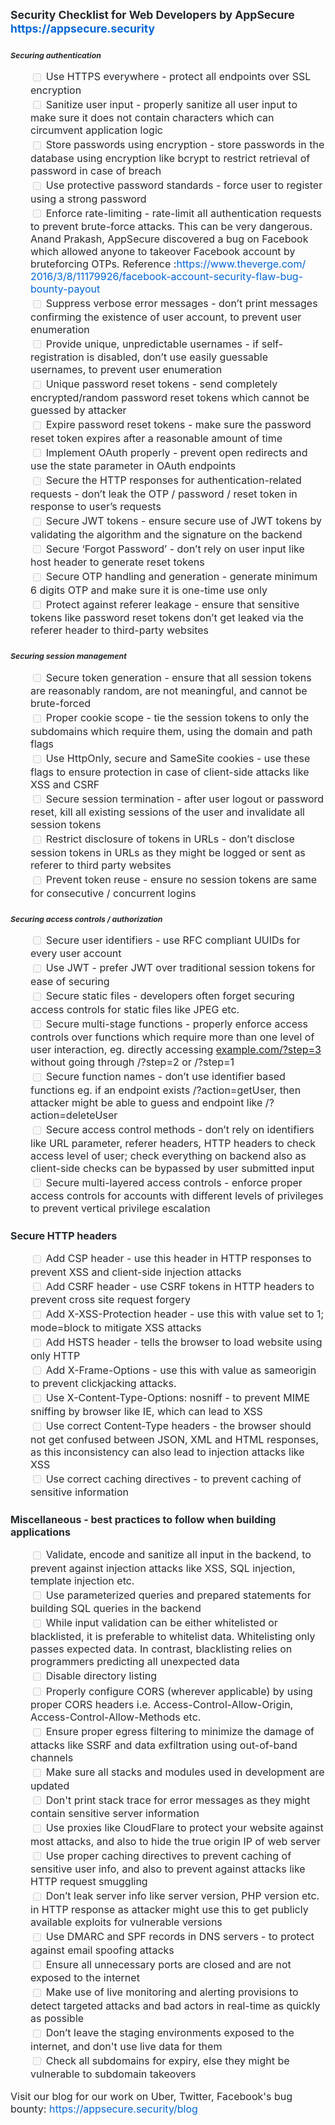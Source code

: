 <h3 style='box-sizing:border-box;margin-bottom:16px;font-size:1.25em;line-height:1.25;color:rgb(36,41,46);font-family:-apple-system,system-ui,"Segoe UI",Helvetica,Arial,sans-serif,"Apple Color Emoji","Segoe UI Emoji";margin-top:0px;'>Security Checklist for Web Developers by AppSecure <a data-saferedirecturl="https://www.google.com/url?q=https://appsecure.security/&source=gmail&ust=1579166469648000&usg=AFQjCNEn-e3pmuQunDa1J7unngkf-gnrRA" href="https://appsecure.security/" rel="nofollow" style="box-sizing:border-box;background-color:initial;color:rgb(3,102,214);text-decoration-line:none;" target="_blank">https://appsecure.<wbr>security</a></h3>

<h5 style='box-sizing:border-box;margin-top:24px;margin-bottom:16px;font-size:0.875em;line-height:1.25;color:rgb(36,41,46);font-family:-apple-system,system-ui,"Segoe UI",Helvetica,Arial,sans-serif,"Apple Color Emoji","Segoe UI Emoji";'>
	<a href="https://github.com/AppSecureIndia/security-checklist-for-devs#securing-authentication" style="box-sizing:border-box;background-color:initial;color:rgb(3,102,214);text-decoration-line:none;float:left;padding-right:4px;line-height:1;" target="_blank" data-saferedirecturl="https://www.google.com/url?q=https://github.com/AppSecureIndia/security-checklist-for-devs%23securing-authentication&source=gmail&ust=1579166469648000&usg=AFQjCNEBUrC1PONvXo2our1qyl74C8RiiA"></a>Securing authentication</h5>

<ul style='box-sizing:border-box;padding-left:2em;margin-top:0px;margin-bottom:16px;color:rgb(36,41,46);font-family:-apple-system,system-ui,"Segoe UI",Helvetica,Arial,sans-serif,"Apple Color Emoji","Segoe UI Emoji";font-size:16px;'>
	<li style="box-sizing:border-box;list-style-type:none;">
		<input type="checkbox" disabled="" style="font:inherit;margin-right:0.2em;margin-bottom:0.25em;overflow:visible;padding:0px;vertical-align:middle;">&nbsp;Use HTTPS everywhere - protect all endpoints over SSL encryption</li>
	<li style="box-sizing:border-box;list-style-type:none;margin-top:3px;">
		<input type="checkbox" disabled="" style="font:inherit;margin-right:0.2em;margin-bottom:0.25em;overflow:visible;padding:0px;vertical-align:middle;">&nbsp;Sanitize user input - properly sanitize all user input to make sure it does not contain characters which can circumvent application logic</li>
	<li style="box-sizing:border-box;list-style-type:none;margin-top:3px;">
		<input type="checkbox" disabled="" style="font:inherit;margin-right:0.2em;margin-bottom:0.25em;overflow:visible;padding:0px;vertical-align:middle;">&nbsp;Store passwords using encryption - store passwords in the database using encryption like bcrypt to restrict retrieval of password in case of breach</li>
	<li style="box-sizing:border-box;list-style-type:none;margin-top:3px;">
		<input type="checkbox" disabled="" style="font:inherit;margin-right:0.2em;margin-bottom:0.25em;overflow:visible;padding:0px;vertical-align:middle;">&nbsp;Use protective password standards - force user to register using a strong password</li>
	<li style="box-sizing:border-box;list-style-type:none;margin-top:3px;">
		<input type="checkbox" disabled="" style="font:inherit;margin-right:0.2em;margin-bottom:0.25em;overflow:visible;padding:0px;vertical-align:middle;"> Enforce rate-limiting - rate-limit all authentication requests to prevent brute-force attacks. This can be very dangerous. Anand Prakash, AppSecure discovered a bug on Facebook which allowed anyone to takeover Facebook account by bruteforcing OTPs. Reference :<a data-saferedirecturl="https://www.google.com/url?q=https://www.theverge.com/2016/3/8/11179926/facebook-account-security-flaw-bug-bounty-payout&source=gmail&ust=1579166469648000&usg=AFQjCNGHLS1s5_Ndkq3J063obvwFylmznA" href="https://www.theverge.com/2016/3/8/11179926/facebook-account-security-flaw-bug-bounty-payout" rel="nofollow" style="box-sizing:border-box;background-color:initial;color:rgb(3,102,214);text-decoration-line:none;" target="_blank">https://www.theverge.com/<wbr>2016/3/8/11179926/facebook-<wbr>account-security-flaw-bug-<wbr>bounty-payout</a></li>
	<li style="box-sizing:border-box;list-style-type:none;margin-top:3px;">
		<input type="checkbox" disabled="" style="font:inherit;margin-right:0.2em;margin-bottom:0.25em;overflow:visible;padding:0px;vertical-align:middle;">&nbsp;Suppress verbose error messages - don&rsquo;t print messages confirming the existence of user account, to prevent user enumeration</li>
	<li style="box-sizing:border-box;list-style-type:none;margin-top:3px;">
		<input type="checkbox" disabled="" style="font:inherit;margin-right:0.2em;margin-bottom:0.25em;overflow:visible;padding:0px;vertical-align:middle;">&nbsp;Provide unique, unpredictable usernames - if self-registration is disabled, don&rsquo;t use easily guessable usernames, to prevent user enumeration</li>
	<li style="box-sizing:border-box;list-style-type:none;margin-top:3px;">
		<input type="checkbox" disabled="" style="font:inherit;margin-right:0.2em;margin-bottom:0.25em;overflow:visible;padding:0px;vertical-align:middle;">&nbsp;Unique password reset tokens - send completely encrypted/random password reset tokens which cannot be guessed by attacker</li>
	<li style="box-sizing:border-box;list-style-type:none;margin-top:3px;">
		<input type="checkbox" disabled="" style="font:inherit;margin-right:0.2em;margin-bottom:0.25em;overflow:visible;padding:0px;vertical-align:middle;">&nbsp;Expire password reset tokens - make sure the password reset token expires after a reasonable amount of time</li>
	<li style="box-sizing:border-box;list-style-type:none;margin-top:3px;">
		<input type="checkbox" disabled="" style="font:inherit;margin-right:0.2em;margin-bottom:0.25em;overflow:visible;padding:0px;vertical-align:middle;">&nbsp;Implement OAuth properly - prevent open redirects and use the state parameter in OAuth endpoints</li>
	<li style="box-sizing:border-box;list-style-type:none;margin-top:3px;">
		<input type="checkbox" disabled="" style="font:inherit;margin-right:0.2em;margin-bottom:0.25em;overflow:visible;padding:0px;vertical-align:middle;">&nbsp;Secure the HTTP responses for authentication-related requests - don&rsquo;t leak the OTP / password / reset token in response to user&rsquo;s requests</li>
	<li style="box-sizing:border-box;list-style-type:none;margin-top:3px;">
		<input type="checkbox" disabled="" style="font:inherit;margin-right:0.2em;margin-bottom:0.25em;overflow:visible;padding:0px;vertical-align:middle;">&nbsp;Secure JWT tokens - ensure secure use of JWT tokens by validating the algorithm and the signature on the backend</li>
	<li style="box-sizing:border-box;list-style-type:none;margin-top:3px;">
		<input type="checkbox" disabled="" style="font:inherit;margin-right:0.2em;margin-bottom:0.25em;overflow:visible;padding:0px;vertical-align:middle;">&nbsp;Secure &lsquo;Forgot Password&rsquo; - don&rsquo;t rely on user input like host header to generate reset tokens</li>
	<li style="box-sizing:border-box;list-style-type:none;margin-top:3px;">
		<input type="checkbox" disabled="" style="font:inherit;margin-right:0.2em;margin-bottom:0.25em;overflow:visible;padding:0px;vertical-align:middle;">&nbsp;Secure OTP handling and generation - generate minimum 6 digits OTP and make sure it is one-time use only</li>
	<li style="box-sizing:border-box;list-style-type:none;margin-top:3px;">
		<input type="checkbox" disabled="" style="font:inherit;margin-right:0.2em;margin-bottom:0.25em;overflow:visible;padding:0px;vertical-align:middle;">&nbsp;Protect against referer leakage - ensure that sensitive tokens like password reset tokens don&rsquo;t get leaked via the referer header to third-party websites</li>
</ul>

<h5 style='box-sizing:border-box;margin-top:24px;margin-bottom:16px;font-size:0.875em;line-height:1.25;color:rgb(36,41,46);font-family:-apple-system,system-ui,"Segoe UI",Helvetica,Arial,sans-serif,"Apple Color Emoji","Segoe UI Emoji";'>
	<a href="https://github.com/AppSecureIndia/security-checklist-for-devs#securing-session-management" style="box-sizing:border-box;background-color:initial;color:rgb(3,102,214);text-decoration-line:none;float:left;padding-right:4px;line-height:1;" target="_blank" data-saferedirecturl="https://www.google.com/url?q=https://github.com/AppSecureIndia/security-checklist-for-devs%23securing-session-management&source=gmail&ust=1579166469648000&usg=AFQjCNH2h9ig_GfO-IeHP7fxhuVhOmvMOg"></a>Securing session management</h5>

<ul style='box-sizing:border-box;padding-left:2em;margin-top:0px;margin-bottom:16px;color:rgb(36,41,46);font-family:-apple-system,system-ui,"Segoe UI",Helvetica,Arial,sans-serif,"Apple Color Emoji","Segoe UI Emoji";font-size:16px;'>
	<li style="box-sizing:border-box;list-style-type:none;">
		<input type="checkbox" disabled="" style="font:inherit;margin-right:0.2em;margin-bottom:0.25em;overflow:visible;padding:0px;vertical-align:middle;">&nbsp;Secure token generation - ensure that all session tokens are reasonably random, are not meaningful, and cannot be brute-forced</li>
	<li style="box-sizing:border-box;list-style-type:none;margin-top:3px;">
		<input type="checkbox" disabled="" style="font:inherit;margin-right:0.2em;margin-bottom:0.25em;overflow:visible;padding:0px;vertical-align:middle;">&nbsp;Proper cookie scope - tie the session tokens to only the subdomains which require them, using the domain and path flags</li>
	<li style="box-sizing:border-box;list-style-type:none;margin-top:3px;">
		<input type="checkbox" disabled="" style="font:inherit;margin-right:0.2em;margin-bottom:0.25em;overflow:visible;padding:0px;vertical-align:middle;">&nbsp;Use HttpOnly, secure and SameSite cookies - use these flags to ensure protection in case of client-side attacks like XSS and CSRF</li>
	<li style="box-sizing:border-box;list-style-type:none;margin-top:3px;">
		<input type="checkbox" disabled="" style="font:inherit;margin-right:0.2em;margin-bottom:0.25em;overflow:visible;padding:0px;vertical-align:middle;">&nbsp;Secure session termination - after user logout or password reset, kill all existing sessions of the user and invalidate all session tokens</li>
	<li style="box-sizing:border-box;list-style-type:none;margin-top:3px;">
		<input type="checkbox" disabled="" style="font:inherit;margin-right:0.2em;margin-bottom:0.25em;overflow:visible;padding:0px;vertical-align:middle;">&nbsp;Restrict disclosure of tokens in URLs - don&rsquo;t disclose session tokens in URLs as they might be logged or sent as referer to third party websites</li>
	<li style="box-sizing:border-box;list-style-type:none;margin-top:3px;">
		<input type="checkbox" disabled="" style="font:inherit;margin-right:0.2em;margin-bottom:0.25em;overflow:visible;padding:0px;vertical-align:middle;">&nbsp;Prevent token reuse - ensure no session tokens are same for consecutive / concurrent logins</li>
</ul>

<h5 style='box-sizing:border-box;margin-top:24px;margin-bottom:16px;font-size:0.875em;line-height:1.25;color:rgb(36,41,46);font-family:-apple-system,system-ui,"Segoe UI",Helvetica,Arial,sans-serif,"Apple Color Emoji","Segoe UI Emoji";'>
	<a href="https://github.com/AppSecureIndia/security-checklist-for-devs#securing-access-controls--authorization" style="box-sizing:border-box;background-color:initial;color:rgb(3,102,214);text-decoration-line:none;float:left;padding-right:4px;line-height:1;" target="_blank" data-saferedirecturl="https://www.google.com/url?q=https://github.com/AppSecureIndia/security-checklist-for-devs%23securing-access-controls--authorization&source=gmail&ust=1579166469648000&usg=AFQjCNHxxr-1JqROUjiLLxOkpkSTT01KPw"></a>Securing access controls / authorization</h5>

<ul style='box-sizing:border-box;padding-left:2em;margin-top:0px;margin-bottom:16px;color:rgb(36,41,46);font-family:-apple-system,system-ui,"Segoe UI",Helvetica,Arial,sans-serif,"Apple Color Emoji","Segoe UI Emoji";font-size:16px;'>
	<li style="box-sizing:border-box;list-style-type:none;">
		<input type="checkbox" disabled="" style="font:inherit;margin-right:0.2em;margin-bottom:0.25em;overflow:visible;padding:0px;vertical-align:middle;">&nbsp;Secure user identifiers - use RFC compliant UUIDs for every user account</li>
	<li style="box-sizing:border-box;list-style-type:none;margin-top:3px;">
		<input type="checkbox" disabled="" style="font:inherit;margin-right:0.2em;margin-bottom:0.25em;overflow:visible;padding:0px;vertical-align:middle;">&nbsp;Use JWT - prefer JWT over traditional session tokens for ease of securing</li>
	<li style="box-sizing:border-box;list-style-type:none;margin-top:3px;">
		<input type="checkbox" disabled="" style="font:inherit;margin-right:0.2em;margin-bottom:0.25em;overflow:visible;padding:0px;vertical-align:middle;">&nbsp;Secure static files - developers often forget securing access controls for static files like JPEG etc.</li>
	<li style="box-sizing:border-box;list-style-type:none;margin-top:3px;">
		<input type="checkbox" disabled="" style="font:inherit;margin-right:0.2em;margin-bottom:0.25em;overflow:visible;padding:0px;vertical-align:middle;"> Secure multi-stage functions - properly enforce access controls over functions which require more than one level of user interaction, eg. directly accessing <a data-saferedirecturl="https://www.google.com/url?q=http://example.com/?step%3D3&source=gmail&ust=1579166469648000&usg=AFQjCNFvi4a6bJZdBnLLGTUepkcgJMAhhA" href="http://example.com/?step=3" target="_blank">example.com/?step=3</a> without going through /?step=2 or /?step=1</li>
	<li style="box-sizing:border-box;list-style-type:none;margin-top:3px;">
		<input type="checkbox" disabled="" style="font:inherit;margin-right:0.2em;margin-bottom:0.25em;overflow:visible;padding:0px;vertical-align:middle;">&nbsp;Secure function names - don&rsquo;t use identifier based functions eg. if an endpoint exists /?action=getUser, then attacker might be able to guess and endpoint like /?action=deleteUser</li>
	<li style="box-sizing:border-box;list-style-type:none;margin-top:3px;">
		<input type="checkbox" disabled="" style="font:inherit;margin-right:0.2em;margin-bottom:0.25em;overflow:visible;padding:0px;vertical-align:middle;">&nbsp;Secure access control methods - don&rsquo;t rely on identifiers like URL parameter, referer headers, HTTP headers to check access level of user; check everything on backend also as client-side checks can be bypassed by user submitted input</li>
	<li style="box-sizing:border-box;list-style-type:none;margin-top:3px;">
		<input type="checkbox" disabled="" style="font:inherit;margin-right:0.2em;margin-bottom:0.25em;overflow:visible;padding:0px;vertical-align:middle;">&nbsp;Secure multi-layered access controls - enforce proper access controls for accounts with different levels of privileges to prevent vertical privilege escalation</li>
</ul>

<h4 style='box-sizing:border-box;margin-top:24px;margin-bottom:16px;font-size:16px;line-height:1.25;color:rgb(36,41,46);font-family:-apple-system,system-ui,"Segoe UI",Helvetica,Arial,sans-serif,"Apple Color Emoji","Segoe UI Emoji";'>
	<a href="https://github.com/AppSecureIndia/security-checklist-for-devs#secure-http-headers" style="box-sizing:border-box;background-color:initial;color:rgb(3,102,214);text-decoration-line:none;float:left;padding-right:4px;line-height:1;" target="_blank" data-saferedirecturl="https://www.google.com/url?q=https://github.com/AppSecureIndia/security-checklist-for-devs%23secure-http-headers&source=gmail&ust=1579166469648000&usg=AFQjCNF1iWt7mCSVOhNwdbQkB39syLykwg"></a>Secure HTTP headers</h4>

<ul style='box-sizing:border-box;padding-left:2em;margin-top:0px;margin-bottom:16px;color:rgb(36,41,46);font-family:-apple-system,system-ui,"Segoe UI",Helvetica,Arial,sans-serif,"Apple Color Emoji","Segoe UI Emoji";font-size:16px;'>
	<li style="box-sizing:border-box;list-style-type:none;">
		<input type="checkbox" disabled="" style="font:inherit;margin-right:0.2em;margin-bottom:0.25em;overflow:visible;padding:0px;vertical-align:middle;">&nbsp;Add CSP header - use this header in HTTP responses to prevent XSS and client-side injection attacks</li>
	<li style="box-sizing:border-box;list-style-type:none;margin-top:3px;">
		<input type="checkbox" disabled="" style="font:inherit;margin-right:0.2em;margin-bottom:0.25em;overflow:visible;padding:0px;vertical-align:middle;">&nbsp;Add CSRF header - use CSRF tokens in HTTP headers to prevent cross site request forgery</li>
	<li style="box-sizing:border-box;list-style-type:none;margin-top:3px;">
		<input type="checkbox" disabled="" style="font:inherit;margin-right:0.2em;margin-bottom:0.25em;overflow:visible;padding:0px;vertical-align:middle;">&nbsp;Add X-XSS-Protection header - use this with value set to 1; mode=block to mitigate XSS attacks</li>
	<li style="box-sizing:border-box;list-style-type:none;margin-top:3px;">
		<input type="checkbox" disabled="" style="font:inherit;margin-right:0.2em;margin-bottom:0.25em;overflow:visible;padding:0px;vertical-align:middle;">&nbsp;Add HSTS header - tells the browser to load website using only HTTP</li>
	<li style="box-sizing:border-box;list-style-type:none;margin-top:3px;">
		<input type="checkbox" disabled="" style="font:inherit;margin-right:0.2em;margin-bottom:0.25em;overflow:visible;padding:0px;vertical-align:middle;">&nbsp;Add X-Frame-Options - use this with value as sameorigin to prevent clickjacking attacks.</li>
	<li style="box-sizing:border-box;list-style-type:none;margin-top:3px;">
		<input type="checkbox" disabled="" style="font:inherit;margin-right:0.2em;margin-bottom:0.25em;overflow:visible;padding:0px;vertical-align:middle;">&nbsp;Use X-Content-Type-Options: nosniff - to prevent MIME sniffing by browser like IE, which can lead to XSS</li>
	<li style="box-sizing:border-box;list-style-type:none;margin-top:3px;">
		<input type="checkbox" disabled="" style="font:inherit;margin-right:0.2em;margin-bottom:0.25em;overflow:visible;padding:0px;vertical-align:middle;">&nbsp;Use correct Content-Type headers - the browser should not get confused between JSON, XML and HTML responses, as this inconsistency can also lead to injection attacks like XSS</li>
	<li style="box-sizing:border-box;list-style-type:none;margin-top:3px;">
		<input type="checkbox" disabled="" style="font:inherit;margin-right:0.2em;margin-bottom:0.25em;overflow:visible;padding:0px;vertical-align:middle;">&nbsp;Use correct caching directives - to prevent caching of sensitive information</li>
</ul>

<h4 style='box-sizing:border-box;margin-top:24px;margin-bottom:16px;font-size:16px;line-height:1.25;color:rgb(36,41,46);font-family:-apple-system,system-ui,"Segoe UI",Helvetica,Arial,sans-serif,"Apple Color Emoji","Segoe UI Emoji";'>
	<a href="https://github.com/AppSecureIndia/security-checklist-for-devs#miscellaneous---best-practices-to-follow-when-building-applications" style="box-sizing:border-box;background-color:initial;color:rgb(3,102,214);text-decoration-line:none;float:left;padding-right:4px;line-height:1;" target="_blank" data-saferedirecturl="https://www.google.com/url?q=https://github.com/AppSecureIndia/security-checklist-for-devs%23miscellaneous---best-practices-to-follow-when-building-applications&source=gmail&ust=1579166469649000&usg=AFQjCNEotq_cW7xS9UnO799XVgo5cGuWjg"></a>Miscellaneous - best practices to follow when building applications</h4>

<ul style='box-sizing:border-box;padding-left:2em;margin-top:0px;margin-bottom:16px;color:rgb(36,41,46);font-family:-apple-system,system-ui,"Segoe UI",Helvetica,Arial,sans-serif,"Apple Color Emoji","Segoe UI Emoji";font-size:16px;'>
	<li style="box-sizing:border-box;list-style-type:none;">
		<input type="checkbox" disabled="" style="font:inherit;margin-right:0.2em;margin-bottom:0.25em;overflow:visible;padding:0px;vertical-align:middle;">&nbsp;Validate, encode and sanitize all input in the backend, to prevent against injection attacks like XSS, SQL injection, template injection etc.</li>
	<li style="box-sizing:border-box;list-style-type:none;margin-top:3px;">
		<input type="checkbox" disabled="" style="font:inherit;margin-right:0.2em;margin-bottom:0.25em;overflow:visible;padding:0px;vertical-align:middle;">&nbsp;Use parameterized queries and prepared statements for building SQL queries in the backend</li>
	<li style="box-sizing:border-box;list-style-type:none;margin-top:3px;">
		<input type="checkbox" disabled="" style="font:inherit;margin-right:0.2em;margin-bottom:0.25em;overflow:visible;padding:0px;vertical-align:middle;">&nbsp;While input validation can be either whitelisted or blacklisted, it is preferable to whitelist data. Whitelisting only passes expected data. In contrast, blacklisting relies on programmers predicting all unexpected data</li>
	<li style="box-sizing:border-box;list-style-type:none;margin-top:3px;">
		<input type="checkbox" disabled="" style="font:inherit;margin-right:0.2em;margin-bottom:0.25em;overflow:visible;padding:0px;vertical-align:middle;">&nbsp;Disable directory listing</li>
	<li style="box-sizing:border-box;list-style-type:none;margin-top:3px;">
		<input type="checkbox" disabled="" style="font:inherit;margin-right:0.2em;margin-bottom:0.25em;overflow:visible;padding:0px;vertical-align:middle;">&nbsp;Properly configure CORS (wherever applicable) by using proper CORS headers i.e. Access-Control-Allow-Origin, Access-Control-Allow-Methods etc.</li>
	<li style="box-sizing:border-box;list-style-type:none;margin-top:3px;">
		<input type="checkbox" disabled="" style="font:inherit;margin-right:0.2em;margin-bottom:0.25em;overflow:visible;padding:0px;vertical-align:middle;">&nbsp;Ensure proper egress filtering to minimize the damage of attacks like SSRF and data exfiltration using out-of-band channels</li>
	<li style="box-sizing:border-box;list-style-type:none;margin-top:3px;">
		<input type="checkbox" disabled="" style="font:inherit;margin-right:0.2em;margin-bottom:0.25em;overflow:visible;padding:0px;vertical-align:middle;">&nbsp;Make sure all stacks and modules used in development are updated</li>
	<li style="box-sizing:border-box;list-style-type:none;margin-top:3px;">
		<input type="checkbox" disabled="" style="font:inherit;margin-right:0.2em;margin-bottom:0.25em;overflow:visible;padding:0px;vertical-align:middle;">&nbsp;Don&#39;t print stack trace for error messages as they might contain sensitive server information</li>
	<li style="box-sizing:border-box;list-style-type:none;margin-top:3px;">
		<input type="checkbox" disabled="" style="font:inherit;margin-right:0.2em;margin-bottom:0.25em;overflow:visible;padding:0px;vertical-align:middle;">&nbsp;Use proxies like CloudFlare to protect your website against most attacks, and also to hide the true origin IP of web server</li>
	<li style="box-sizing:border-box;list-style-type:none;margin-top:3px;">
		<input type="checkbox" disabled="" style="font:inherit;margin-right:0.2em;margin-bottom:0.25em;overflow:visible;padding:0px;vertical-align:middle;">&nbsp;Use proper caching directives to prevent caching of sensitive user info, and also to prevent against attacks like HTTP request smuggling</li>
	<li style="box-sizing:border-box;list-style-type:none;margin-top:3px;">
		<input type="checkbox" disabled="" style="font:inherit;margin-right:0.2em;margin-bottom:0.25em;overflow:visible;padding:0px;vertical-align:middle;">&nbsp;Don&rsquo;t leak server info like server version, PHP version etc. in HTTP response as attacker might use this to get publicly available exploits for vulnerable versions</li>
	<li style="box-sizing:border-box;list-style-type:none;margin-top:3px;">
		<input type="checkbox" disabled="" style="font:inherit;margin-right:0.2em;margin-bottom:0.25em;overflow:visible;padding:0px;vertical-align:middle;">&nbsp;Use DMARC and SPF records in DNS servers - to protect against email spoofing attacks</li>
	<li style="box-sizing:border-box;list-style-type:none;margin-top:3px;">
		<input type="checkbox" disabled="" style="font:inherit;margin-right:0.2em;margin-bottom:0.25em;overflow:visible;padding:0px;vertical-align:middle;">&nbsp;Ensure all unnecessary ports are closed and are not exposed to the internet</li>
	<li style="box-sizing:border-box;list-style-type:none;margin-top:3px;">
		<input type="checkbox" disabled="" style="font:inherit;margin-right:0.2em;margin-bottom:0.25em;overflow:visible;padding:0px;vertical-align:middle;">&nbsp;Make use of live monitoring and alerting provisions to detect targeted attacks and bad actors in real-time as quickly as possible</li>
	<li style="box-sizing:border-box;list-style-type:none;margin-top:3px;">
		<input type="checkbox" disabled="" style="font:inherit;margin-right:0.2em;margin-bottom:0.25em;overflow:visible;padding:0px;vertical-align:middle;">&nbsp;Don&rsquo;t leave the staging environments exposed to the internet, and don&#39;t use live data for them</li>
	<li style="box-sizing:border-box;list-style-type:none;margin-top:3px;">
		<input type="checkbox" disabled="" style="font:inherit;margin-right:0.2em;margin-bottom:0.25em;overflow:visible;padding:0px;vertical-align:middle;">&nbsp;Check all subdomains for expiry, else they might be vulnerable to subdomain takeovers</li>
</ul>

<p style='box-sizing:border-box;margin-top:0px;color:rgb(36,41,46);font-family:-apple-system,system-ui,"Segoe UI",Helvetica,Arial,sans-serif,"Apple Color Emoji","Segoe UI Emoji";font-size:16px;margin-bottom:0px;'>Visit our blog for our work on Uber, Twitter, Facebook&#39;s bug bounty: <a data-saferedirecturl="https://www.google.com/url?q=https://appsecure.security/blog&source=gmail&ust=1579166469649000&usg=AFQjCNF6pxeh9f8MO63-3FHk2rkBj6IbvQ" href="https://appsecure.security/blog" rel="nofollow" style="box-sizing:border-box;background-color:initial;color:rgb(3,102,214);text-decoration-line:none;" target="_blank">https://appsecure.<wbr>security/blog</a></p>
